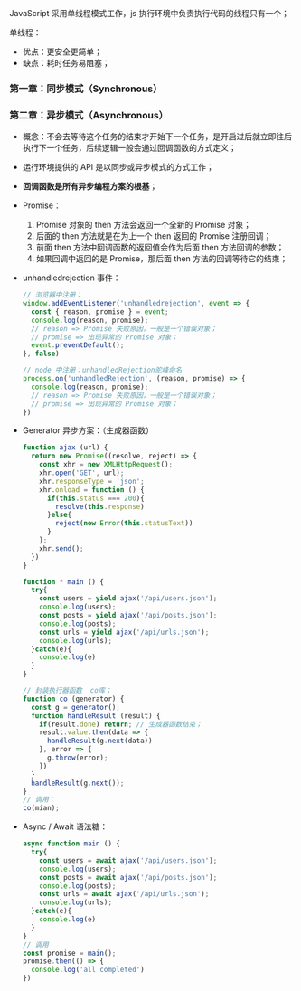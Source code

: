 JavaScript 采用单线程模式工作，js 执行环境中负责执行代码的线程只有一个；

单线程：

- 优点：更安全更简单；
- 缺点：耗时任务易阻塞；

### 第一章：同步模式（Synchronous）



### 第二章：异步模式（Asynchronous）

- 概念：不会去等待这个任务的结束才开始下一个任务，是开启过后就立即往后执行下一个任务，后续逻辑一般会通过回调函数的方式定义；
- 运行环境提供的 API 是以同步或异步模式的方式工作；
- **回调函数是所有异步编程方案的根基**；
- Promise：
  1. Promise 对象的 then 方法会返回一个全新的 Promise 对象；
  2. 后面的 then 方法就是在为上一个 then 返回的 Promise 注册回调；
  3. 前面 then 方法中回调函数的返回值会作为后面 then 方法回调的参数；
  4. 如果回调中返回的是 Promise，那后面 then 方法的回调等待它的结束；

- unhandledrejection 事件：

  ```javascript
  // 浏览器中注册：
  window.addEventListener('unhandledrejection', event => {
    const { reason, promise } = event;
    console.log(reason, promise);
    // reason => Promise 失败原因，一般是一个错误对象；
    // promise => 出现异常的 Promise 对象；
    event.preventDefault();
  }, false)
  
  // node 中注册：unhandledRejection驼峰命名
  process.on('unhandledRejection', (reason, promise) => {
    console.log(reason, promise);
    // reason => Promise 失败原因，一般是一个错误对象；
    // promise => 出现异常的 Promise 对象；
  })
  ```

- Generator 异步方案：（生成器函数）

  ```javascript
  function ajax (url) {
    return new Promise((resolve, reject) => {
      const xhr = new XMLHttpRequest();
      xhr.open('GET', url);
      xhr.responseType = 'json';
      xhr.onload = function () {
        if(this.status === 200){
          resolve(this.response)
        }else{
          reject(new Error(this.statusText))
        }
      };
      xhr.send();
    })
  }
  
  function * main () {
    try{
      const users = yield ajax('/api/users.json');
      console.log(users);
      const posts = yield ajax('/api/posts.json');
      console.log(posts);
      const urls = yield ajax('/api/urls.json');
      console.log(urls);
    }catch(e){
      console.log(e)
    }
  }
  
  // 封装执行器函数  co库；
  function co (generator) {
    const g = generator();
    function handleResult (result) {
      if(result.done) return; // 生成器函数结束；
      result.value.then(data => {
        handleResult(g.next(data))
      }, error => {
        g.throw(error);
      })
    }
    handleResult(g.next());
  }
  // 调用：  
  co(mian);
  ```

- Async / Await 语法糖：

  ```javascript
  async function main () {
    try{
      const users = await ajax('/api/users.json');
      console.log(users);
      const posts = await ajax('/api/posts.json');
      console.log(posts);
      const urls = await ajax('/api/urls.json');
      console.log(urls);
    }catch(e){
      console.log(e)
    }
  }
  // 调用
  const promise = main();
  promise.then(() => {
    console.log('all completed')
  })
  ```

  